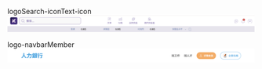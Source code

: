 logoSearch-iconText-icon
![alt text](searchBar-iconText-icon/public/img/Screenshot.png)

logo-navbarMember
![alt text](logo-navbarMember/public/img/Screenshot.png)